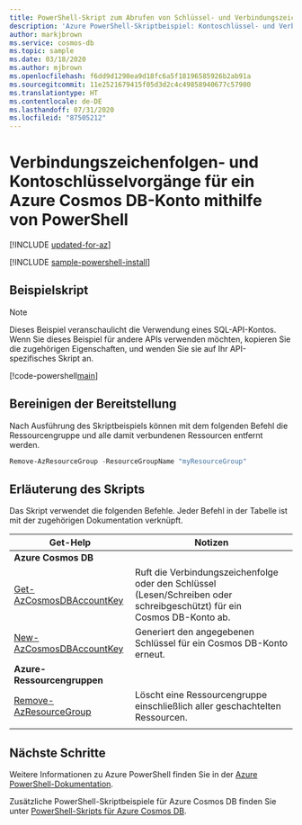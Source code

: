 ```yaml
---
title: PowerShell-Skript zum Abrufen von Schlüssel- und Verbindungszeichenfolgenvorgängen für ein Azure Cosmos DB-Konto
description: 'Azure PowerShell-Skriptbeispiel: Kontoschlüssel- und Verbindungszeichenfolgenvorgänge für ein Azure Cosmos DB-Konto'
author: markjbrown
ms.service: cosmos-db
ms.topic: sample
ms.date: 03/18/2020
ms.author: mjbrown
ms.openlocfilehash: f6dd9d1290ea9d18fc6a5f18196585926b2ab91a
ms.sourcegitcommit: 11e2521679415f05d3d2c4c49858940677c57900
ms.translationtype: HT
ms.contentlocale: de-DE
ms.lasthandoff: 07/31/2020
ms.locfileid: "87505212"
---
```

# <a name="connection-string-and-account-key-operations-for-an-azure-cosmos-db-account-using-powershell"></a>Verbindungszeichenfolgen- und Kontoschlüsselvorgänge für ein Azure Cosmos DB-Konto mithilfe von PowerShell

[!INCLUDE [updated-for-az](../../../../../includes/updated-for-az.md)]

[!INCLUDE [sample-powershell-install](../../../../../includes/sample-powershell-install-no-ssh.md)]

## <a name="sample-script"></a>Beispielskript

> [!NOTE]
> Dieses Beispiel veranschaulicht die Verwendung eines SQL-API-Kontos. Wenn Sie dieses Beispiel für andere APIs verwenden möchten, kopieren Sie die zugehörigen Eigenschaften, und wenden Sie sie auf Ihr API-spezifisches Skript an.

[!code-powershell[main](../../../../../powershell_scripts/cosmosdb/common/ps-account-keys-connection-strings.ps1 "Connection strings and account keys for Azure Cosmos account")]

## <a name="clean-up-deployment"></a>Bereinigen der Bereitstellung

Nach Ausführung des Skriptbeispiels können mit dem folgenden Befehl die Ressourcengruppe und alle damit verbundenen Ressourcen entfernt werden.

```powershell
Remove-AzResourceGroup -ResourceGroupName "myResourceGroup"
```

## <a name="script-explanation"></a>Erläuterung des Skripts

Das Skript verwendet die folgenden Befehle. Jeder Befehl in der Tabelle ist mit der zugehörigen Dokumentation verknüpft.

| Get-Help | Notizen |
|---|---|
|**Azure Cosmos DB**| |
| [Get-AzCosmosDBAccountKey](https://docs.microsoft.com/powershell/module/az.cosmosdb/get-azcosmosdbaccountkey) | Ruft die Verbindungszeichenfolge oder den Schlüssel (Lesen/Schreiben oder schreibgeschützt) für ein Cosmos DB-Konto ab. |
| [New-AzCosmosDBAccountKey](https://docs.microsoft.com/powershell/module/az.cosmosdb/new-azcosmosdbaccountkey) | Generiert den angegebenen Schlüssel für ein Cosmos DB-Konto erneut. |
|**Azure-Ressourcengruppen**| |
| [Remove-AzResourceGroup](https://docs.microsoft.com/powershell/module/az.resources/remove-azresourcegroup) | Löscht eine Ressourcengruppe einschließlich aller geschachtelten Ressourcen. |
|||

## <a name="next-steps"></a>Nächste Schritte

Weitere Informationen zu Azure PowerShell finden Sie in der [Azure PowerShell-Dokumentation](https://docs.microsoft.com/powershell/).

Zusätzliche PowerShell-Skriptbeispiele für Azure Cosmos DB finden Sie unter [PowerShell-Skripts für Azure Cosmos DB](../../../powershell-samples.md).
